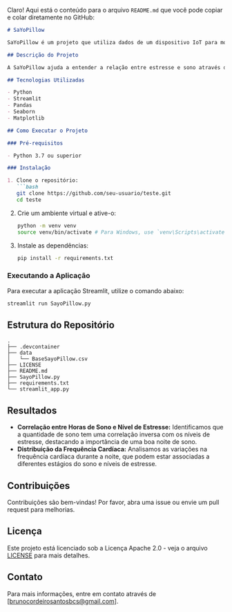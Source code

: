 Claro! Aqui está o conteúdo para o arquivo `README.md` que você pode copiar e colar diretamente no GitHub:

```markdown
# SaYoPillow

SaYoPillow é um projeto que utiliza dados de um dispositivo IoT para monitorar e analisar a relação entre o sono e os níveis de estresse. Este projeto inclui uma aplicação interativa desenvolvida com Streamlit para visualizar os dados e extrair insights valiosos.

## Descrição do Projeto

A SaYoPillow ajuda a entender a relação entre estresse e sono através da análise de parâmetros fisiológicos como faixa de ronco, taxa de respiração, temperatura corporal, movimento dos membros, níveis de oxigênio no sangue, movimento dos olhos, horas de sono e frequência cardíaca.

## Tecnologias Utilizadas

- Python
- Streamlit
- Pandas
- Seaborn
- Matplotlib

## Como Executar o Projeto

### Pré-requisitos

- Python 3.7 ou superior

### Instalação

1. Clone o repositório:
   ```bash
   git clone https://github.com/seu-usuario/teste.git
   cd teste
   ```

2. Crie um ambiente virtual e ative-o:
   ```bash
   python -m venv venv
   source venv/bin/activate # Para Windows, use `venv\Scripts\activate`
   ```

3. Instale as dependências:
   ```bash
   pip install -r requirements.txt
   ```

### Executando a Aplicação

Para executar a aplicação Streamlit, utilize o comando abaixo:
```bash
streamlit run SayoPillow.py
```

## Estrutura do Repositório

```
.
├── .devcontainer
├── data
│   └── BaseSayoPillow.csv
├── LICENSE
├── README.md
├── SayoPillow.py
├── requirements.txt
└── streamlit_app.py
```

## Resultados

- **Correlação entre Horas de Sono e Nível de Estresse:** Identificamos que a quantidade de sono tem uma correlação inversa com os níveis de estresse, destacando a importância de uma boa noite de sono.
- **Distribuição da Frequência Cardíaca:** Analisamos as variações na frequência cardíaca durante a noite, que podem estar associadas a diferentes estágios do sono e níveis de estresse.

## Contribuições

Contribuições são bem-vindas! Por favor, abra uma issue ou envie um pull request para melhorias.

## Licença

Este projeto está licenciado sob a Licença Apache 2.0 - veja o arquivo [LICENSE](LICENSE) para mais detalhes.

## Contato

Para mais informações, entre em contato através de [brunocordeirosantosbcs@gmail.com].
```
